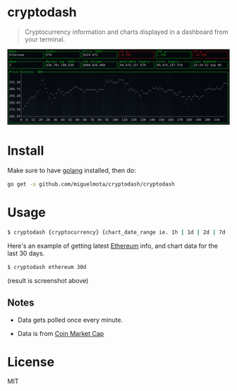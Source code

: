 # cryptodash

> Cryptocurrency information and charts displayed in a dashboard from your terminal.

<img src="./screenshot.png" width="750">

# Install

Make sure to have [golang](https://golang.org/) installed, then do:

```bash
go get -u github.com/miguelmota/cryptodash/cryptodash
```

# Usage

```bash
$ cryptodash {cryptocurrency} {chart_date_range ie. 1h | 1d | 2d | 7d | 30d | 2w | 1m | 3m | 1y}
```

Here's an example of getting latest [Ethereum](https://www.ethereum.org/) info, and chart data for the last 30 days.

```bash
$ cryptodash ethereum 30d
```

(result is screenshot above)

## Notes

- Data gets polled once every minute.

- Data is from [Coin Market Cap](https://coinmarketcap.com/)

# License

MIT
